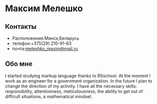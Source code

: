 # Максим Мелешко
## Контакты
* Расположение:Минск,Беларусь
* телефон:+375(29) 210-91-63
* почта:meleshko_maxim@mail.ru
## Обо мне
I started studying markup language thanks to RSschool. At the moment I work as an engineer for a government organization. In the future I plan to change the direction of my activity. I have all the necessary skills: responsibility, attentiveness, meticulousness, the ability to get out of difficult situations, a mathematical mindset.